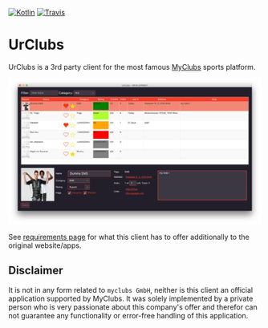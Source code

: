 [![Kotlin](https://img.shields.io/badge/kotlin-1.2.31-blue.svg)](http://kotlinlang.org)
[![Travis](https://img.shields.io/travis/christophpickl/urclubs.svg)](https://travis-ci.org/christophpickl/urclubs)

# UrClubs

UrClubs is a 3rd party client for the most famous [MyClubs](https://www.myclubs) sports platform.

![Application Screenshot](https://raw.githubusercontent.com/christophpickl/urclubs/master/doc/img/screenshot_v5.png "Application Screenshot")

See [requirements page](https://github.com/christophpickl/urclubs/blob/master/doc/REQUIREMENTS.md) for what this client has to offer additionally to the original website/apps.

## Disclaimer

It is not in any form related to `myclubs GmbH`, neither is this client an official application supported by MyClubs.
It was solely implemented by a private person who is very passionate about this company's offer and
therefor can not guarantee any functionality or error-free handling of this application. 
